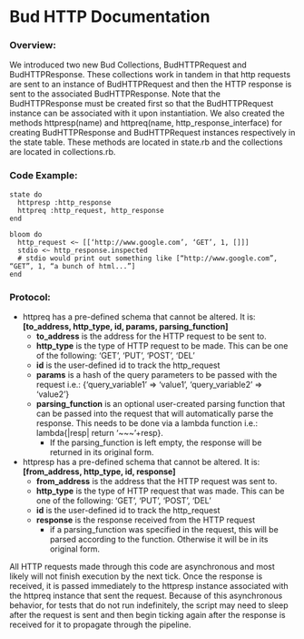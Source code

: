 # Bud HTTP Documentation

### Overview:
We introduced two new Bud Collections, BudHTTPRequest and BudHTTPResponse. These collections work in tandem in that http requests are sent to an instance of BudHTTPRequest and then the HTTP response is sent to the associated BudHTTPResponse. Note that the BudHTTPResponse must be created first so that the BudHTTPRequest instance can be associated with it upon instantiation. We also created the methods httpresp(name) and httpreq(name, http_response_interface) for creating BudHTTPResponse and BudHTTPRequest instances respectively in the state table. These methods are located in state.rb and the collections are located in collections.rb.

### Code Example:
    state do
      httpresp :http_response
      httpreq :http_request, http_response
    end

    bloom do
      http_request <~ [[‘http://www.google.com’, ‘GET’, 1, []]]
      stdio <~ http_response.inspected
      # stdio would print out something like [“http://www.google.com”, “GET”, 1, “a bunch of html...”]
    end

### Protocol:
* httpreq has a pre-defined schema that cannot be altered. It is:
    **[to_address, http_type, id, params, parsing_function]**
    * **to_address** is the address for the HTTP request to be sent to.
    * **http_type** is the type of HTTP request to be made. This can be one of the following: ‘GET’, ‘PUT’, ‘POST’, ‘DEL’
    * **id** is the user-defined id to track the http_request
    * **params** is a hash of the query parameters to be passed with the request i.e.:
	{‘query_variable1’ => ‘value1’, ‘query_variable2’ => ‘value2’}
    * **parsing_function** is an optional user-created parsing function that can be passed into the request that will automatically parse the response. This needs to be done via a lambda function i.e.: lambda{|resp| return ‘~~~’+resp}.
        * If the parsing_function is left empty, the response will be returned in its original form.
* httpresp has a pre-defined schema that cannot be altered. It is:
		**[from_address, http_type, id, response]**
    * **from_address** is the address that the HTTP request was sent to.
    * **http_type** is the type of HTTP request that was made. This can be one of the following: ‘GET’, ‘PUT’, ‘POST’, ‘DEL’
    * **id** is the user-defined id to track the http_request
    * **response** is the response received from the HTTP request
        * if a parsing_function was specified in the request, this will be parsed according to the function. Otherwise it will be in its original form.

All HTTP requests made through this code are asynchronous and most likely will not finish execution by the next tick. Once the response is received, it is passed immediately to the httpresp instance associated with the httpreq instance that sent the request. Because of this asynchronous behavior, for tests that do not run indefinitely, the script may need to sleep after the request is sent and then begin ticking again after the response is received for it to propagate through the pipeline.